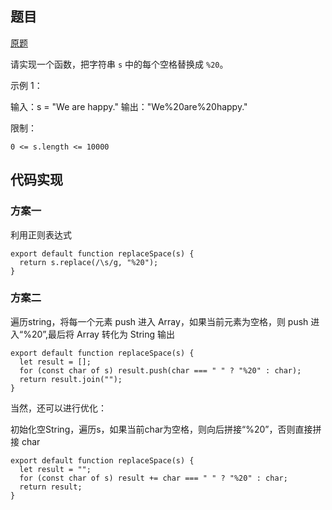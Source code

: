 ## 题目

[原题](https://leetcode-cn.com/problems/ti-huan-kong-ge-lcof)

请实现一个函数，把字符串 `s` 中的每个空格替换成 `%20`。

示例 1：

输入：s = "We are happy."
输出："We%20are%20happy."


限制：

`0 <= s.length <= 10000`

## 代码实现

### 方案一

利用正则表达式

```
export default function replaceSpace(s) {
  return s.replace(/\s/g, "%20");
}
```

### 方案二

遍历string，将每一个元素 push 进入 Array，如果当前元素为空格，则 push 进入“%20”,最后将 Array 转化为 String 输出

```
export default function replaceSpace(s) {
  let result = [];
  for (const char of s) result.push(char === " " ? "%20" : char);
  return result.join("");
}
```

当然，还可以进行优化：

​	初始化空String，遍历s，如果当前char为空格，则向后拼接“%20”，否则直接拼接 char

```
export default function replaceSpace(s) {
  let result = "";
  for (const char of s) result += char === " " ? "%20" : char;
  return result;
}
```

